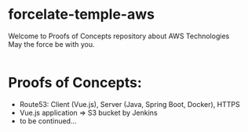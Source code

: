 # forcelate-temple-aws
Welcome to Proofs of Concepts repository about AWS Technologies  
May the force be with you.

<p align="center">
	<img src="https://raw.githubusercontent.com/tech1-io/tech1-temple-aws/master/img/jedi-image-aws.png" alt=""/>
</p>

# Proofs of Concepts:

* Route53: Client (Vue.js), Server (Java, Spring Boot, Docker), HTTPS
* Vue.js application => S3 bucket by Jenkins
* to be continued...
